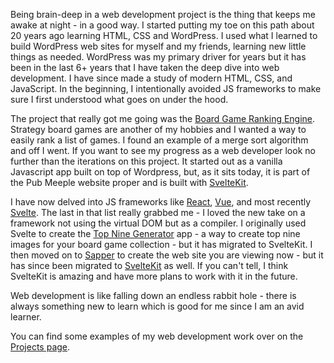 Being brain-deep in a web development project is the thing that keeps me awake at night - in a good way. I started putting my toe on this path about 20 years ago learning HTML, CSS and WordPress. I used what I learned to build WordPress web sites for myself and my friends, learning new little things as needed. WordPress was my primary driver for years but it has been in the last 6+ years that I have taken the deep dive into web development. I have since made a study of modern HTML, CSS, and JavaScript. In the beginning, I intentionally avoided JS frameworks to make sure I first understood what goes on under the hood.

The project that really got me going was the [Board Game Ranking Engine](https://pubmeeple.com/ranking-engine). Strategy board games are another of my hobbies and I wanted a way to easily rank a list of games. I found an example of a merge sort algorithm and off I went. If you want to see my progress as a web developer look no further than the iterations on this project. It started out as a vanilla Javascript app built on top of Wordpress, but, as it sits today, it is part of the Pub Meeple website proper and is built with [SvelteKit](kit.svelte.dev).

I have now delved into JS frameworks like [React](https://reactjs.org/), [Vue](https://vuejs.org/), and most recently [Svelte](https://svelte.dev/). The last in that list really grabbed me - I loved the new take on a framework not using the virtual DOM but as a compiler. I originally used Svelte to create the [Top Nine Generator](https://pubmeeple.com/top-nine) app - a way to create top nine images for your board game collection - but it has migrated to SvelteKit. I then moved on to [Sapper](https://sapper.svelte.dev/) to create the web site you are viewing now - but it has since been migrated to [SvelteKit](https://kit.svelte.dev) as well. If you can't tell, I think SvelteKit is amazing and have more plans to work with it in the future.

Web development is like falling down an endless rabbit hole - there is always something new to learn which is good for me since I am an avid learner.

You can find some examples of my web development work over on the [Projects page](/projects/).
